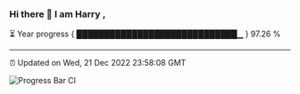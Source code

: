### Hi there 👋 I am Harry , 

⏳ Year progress { █████████████████████████████▁ } 97.26 %

---

⏰ Updated on Wed, 21 Dec 2022 23:58:08 GMT

![Progress Bar CI](https://github.com/duykhang68/duykhang68/workflows/Progress%20Bar%20CI/badge.svg)
